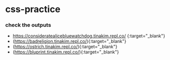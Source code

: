 # css-practice

### check the outputs
- https://consideratealicebluewatchdog.tinakim.repl.co/ {:target="_blank"}
- (https://badreligion.tinakim.repl.co/){:target="_blank"}
- (https://ostrich.tinakim.repl.co/){:target="_blank"}
- (https://bluprint.tinakim.repl.co/){:target="_blank"}
